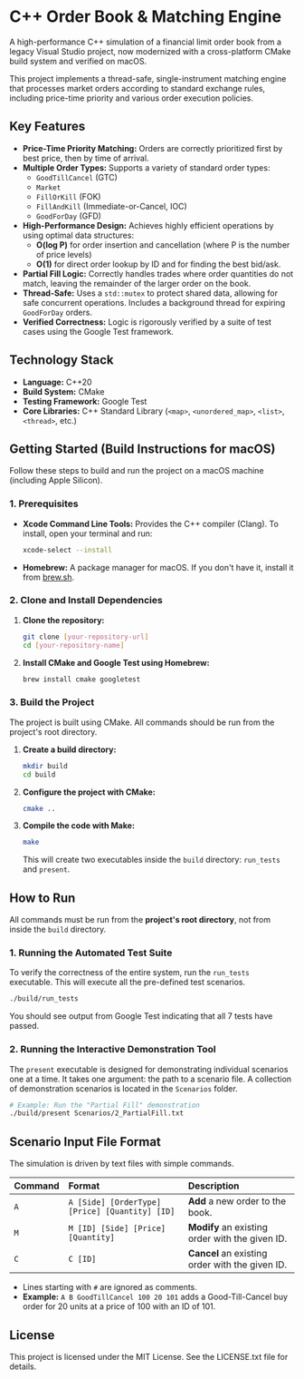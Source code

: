 # C++ Order Book & Matching Engine

A high-performance C++ simulation of a financial limit order book from a legacy Visual Studio project, now modernized with a cross-platform CMake build system and verified on macOS.

This project implements a thread-safe, single-instrument matching engine that processes market orders according to standard exchange rules, including price-time priority and various order execution policies.

## Key Features

  * **Price-Time Priority Matching:** Orders are correctly prioritized first by best price, then by time of arrival.
  * **Multiple Order Types:** Supports a variety of standard order types:
      * `GoodTillCancel` (GTC)
      * `Market`
      * `FillOrKill` (FOK)
      * `FillAndKill` (Immediate-or-Cancel, IOC)
      * `GoodForDay` (GFD)
  * **High-Performance Design:** Achieves highly efficient operations by using optimal data structures:
      * **O(log P)** for order insertion and cancellation (where P is the number of price levels)
      * **O(1)** for direct order lookup by ID and for finding the best bid/ask.
  * **Partial Fill Logic:** Correctly handles trades where order quantities do not match, leaving the remainder of the larger order on the book.
  * **Thread-Safe:** Uses a `std::mutex` to protect shared data, allowing for safe concurrent operations. Includes a background thread for expiring `GoodForDay` orders.
  * **Verified Correctness:** Logic is rigorously verified by a suite of test cases using the Google Test framework.

## Technology Stack

  * **Language:** C++20
  * **Build System:** CMake
  * **Testing Framework:** Google Test
  * **Core Libraries:** C++ Standard Library (`<map>`, `<unordered_map>`, `<list>`, `<thread>`, etc.)

## Getting Started (Build Instructions for macOS)

Follow these steps to build and run the project on a macOS machine (including Apple Silicon).

### 1\. Prerequisites

  * **Xcode Command Line Tools:** Provides the C++ compiler (Clang). To install, open your terminal and run:
    ```bash
    xcode-select --install
    ```
  * **Homebrew:** A package manager for macOS. If you don't have it, install it from [brew.sh](https://brew.sh).

### 2\. Clone and Install Dependencies

1.  **Clone the repository:**
    ```bash
    git clone [your-repository-url]
    cd [your-repository-name]
    ```
2.  **Install CMake and Google Test using Homebrew:**
    ```bash
    brew install cmake googletest
    ```

### 3\. Build the Project

The project is built using CMake. All commands should be run from the project's root directory.

1.  **Create a build directory:**
    ```bash
    mkdir build
    cd build
    ```
2.  **Configure the project with CMake:**
    ```bash
    cmake ..
    ```
3.  **Compile the code with Make:**
    ```bash
    make
    ```
    This will create two executables inside the `build` directory: `run_tests` and `present`.

## How to Run

All commands must be run from the **project's root directory**, not from inside the `build` directory.

### 1\. Running the Automated Test Suite

To verify the correctness of the entire system, run the `run_tests` executable. This will execute all the pre-defined test scenarios.

```bash
./build/run_tests
```

You should see output from Google Test indicating that all 7 tests have passed.

### 2\. Running the Interactive Demonstration Tool

The `present` executable is designed for demonstrating individual scenarios one at a time. It takes one argument: the path to a scenario file. A collection of demonstration scenarios is located in the `Scenarios` folder.

```bash
# Example: Run the "Partial Fill" demonstration
./build/present Scenarios/2_PartialFill.txt
```

## Scenario Input File Format

The simulation is driven by text files with simple commands.

| Command | Format                                       | Description                               |
| :------ | :------------------------------------------- | :---------------------------------------- |
| `A`     | `A [Side] [OrderType] [Price] [Quantity] [ID]` | **Add** a new order to the book.          |
| `M`     | `M [ID] [Side] [Price] [Quantity]`             | **Modify** an existing order with the given ID. |
| `C`     | `C [ID]`                                     | **Cancel** an existing order with the given ID.   |

  * Lines starting with `#` are ignored as comments.
  * **Example:** `A B GoodTillCancel 100 20 101` adds a Good-Till-Cancel buy order for 20 units at a price of 100 with an ID of 101.

## License

This project is licensed under the MIT License. See the LICENSE.txt file for details.
